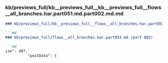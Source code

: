 ### kb/previews_full/kb__previews_full__kb__previews_full__flows__all_branches.har.part051.md.part002.md.md

```md
### kb/previews_full/kb__previews_full__flows__all_branches.har.part051.md.part002.md

```md
### kb/previews_full/flows__all_branches.har.part051.md (part 002)

```md
ize": 497,
          "postData": {
           
```

```

```

```
